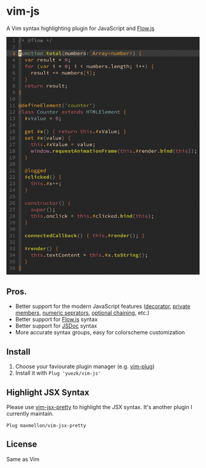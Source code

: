 # vim-js

A Vim syntax highlighting plugin for JavaScript and [Flow.js](https://flow.org/)

![yuezk/vim-js screenshot](./screenshot.png)

## Pros.

- Better support for the modern JavaScript features ([decorator](https://github.com/tc39/proposal-decorators), [private members](https://github.com/tc39/proposal-private-methods), [numeric seprators](https://github.com/tc39/proposal-numeric-separator), [optional chaining](https://github.com/tc39/proposal-nullish-coalescing), etc.)
- Better support for [Flow.js](https://flow.org/) syntax
- Better support for [JSDoc](https://jsdoc.app/) syntax
- More accurate syntax groups, easy for colorscheme customization

## Install

1. Choose your faviourate plugin manager (e.g. [vim-plug](https://github.com/junegunn/vim-plug))
1. Install it with `Plug 'yuezk/vim-js'`

## Highlight JSX Syntax

Please use [vim-jsx-pretty](https://github.com/MaxMEllon/vim-jsx-pretty) to highlight the JSX syntax. It's another plugin I currently maintain.

```vim
Plug maxmellon/vim-jsx-pretty
```

## License

Same as Vim

